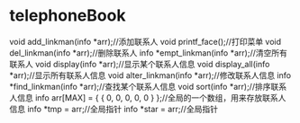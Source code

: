 # telephoneBook


void add_linkman(info *arr);//添加联系人
void printf_face();//打印菜单
void del_linkman(info *arr);//删除联系人
info *empt_linkman(info *arr);//清空所有联系人
void display(info *arr);//显示某个联系人信息
void display_all(info *arr);//显示所有联系人信息
void alter_linkman(info *arr);//修改联系人信息
info *find_linkman(info *arr);//查找某个联系人信息
void sort(info *arr);//排序联系人信息
info arr[MAX] = { { 0, 0, 0, 0, 0 } };//全局的一个数组，用来存放联系人信息
info *tmp = arr;//全局指针
info *star = arr;//全局指针
